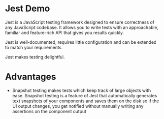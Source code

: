 # Jest Demo


Jest is a JavaScript testing framework designed to ensure correctness of any JavaScript codebase. It allows you to write tests with an approachable, familiar and feature-rich API that gives you results quickly.

Jest is well-documented, requires little configuration and can be extended to match your requirements.

Jest makes testing delightful.


# Advantages

- Snapshot testing makes tests which keep track of large objects with ease.
Snapshot testing is a feature of Jest that automatically generates text snapshots of your components and saves them on the disk so if the UI output changes, you get notified without manually writing any assertions on the component output
